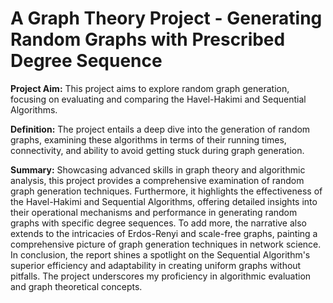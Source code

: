 # A Graph Theory Project - Generating Random Graphs with Prescribed Degree Sequence

**Project Aim:** This project aims to explore random graph generation, focusing on evaluating and comparing the Havel-Hakimi and Sequential Algorithms.

**Definition:** The project entails a deep dive into the generation of random graphs, examining these algorithms in terms of their running times, connectivity, and ability to avoid getting stuck during graph generation.

**Summary:** Showcasing advanced skills in graph theory and algorithmic analysis, this project provides a comprehensive examination of random graph generation techniques. Furthermore, it highlights the effectiveness of the Havel-Hakimi and Sequential Algorithms, offering detailed insights into their operational mechanisms and performance in generating random graphs with specific degree sequences. To add more, the narrative also extends to the intricacies of Erdos-Renyi and scale-free graphs, painting a comprehensive picture of graph generation techniques in network science. In conclusion, the report shines a spotlight on the Sequential Algorithm's superior efficiency and adaptability in creating uniform graphs without pitfalls. The project underscores my proficiency in algorithmic evaluation and graph theoretical concepts.

